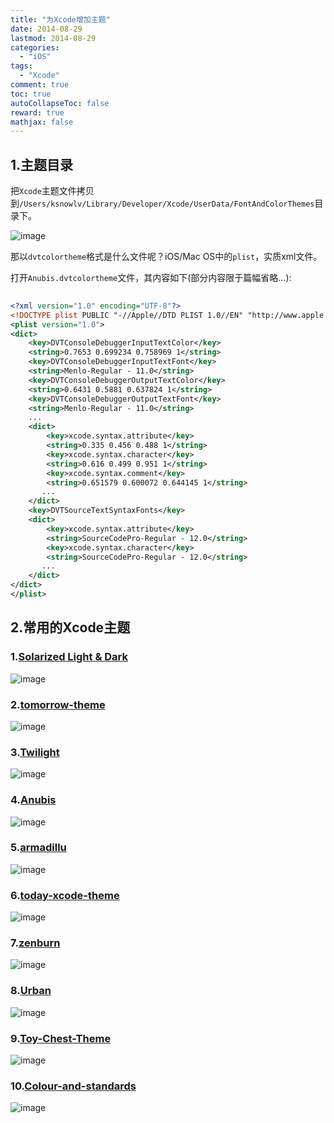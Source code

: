 ```yaml
---
title: "为Xcode增加主题"
date: 2014-08-29
lastmod: 2014-08-29
categories:
  - "iOS"
tags:
  - "Xcode"
comment: true
toc: true
autoCollapseToc: false
reward: true
mathjax: false
---
```


## 1.主题目录


把`Xcode`主题文件拷贝到`/Users/ksnowlv/Library/Developer/Xcode/UserData/FontAndColorThemes`目录下。


![image](/images/post/2014-08-29-wei-xcode-zeng-jia-zhu-ti/xcode_theme_dir.png)

那以`dvtcolortheme`格式是什么文件呢？iOS/Mac OS中的`plist`，实质xml文件。

打开`Anubis.dvtcolortheme`文件，其内容如下(部分内容限于篇幅省略...):

``` xml
    
<?xml version="1.0" encoding="UTF-8"?>
<!DOCTYPE plist PUBLIC "-//Apple//DTD PLIST 1.0//EN" "http://www.apple.com/DTDs/PropertyList-1.0.dtd">
<plist version="1.0">
<dict>
	<key>DVTConsoleDebuggerInputTextColor</key>
	<string>0.7653 0.699234 0.758969 1</string>
	<key>DVTConsoleDebuggerInputTextFont</key>
	<string>Menlo-Regular - 11.0</string>
	<key>DVTConsoleDebuggerOutputTextColor</key>
	<string>0.6431 0.5881 0.637824 1</string>
	<key>DVTConsoleDebuggerOutputTextFont</key>
	<string>Menlo-Regular - 11.0</string>
    ...
	<dict>
		<key>xcode.syntax.attribute</key>
		<string>0.335 0.456 0.488 1</string>
		<key>xcode.syntax.character</key>
		<string>0.616 0.499 0.951 1</string>
		<key>xcode.syntax.comment</key>
		<string>0.651579 0.600072 0.644145 1</string>
       ...
	</dict>
	<key>DVTSourceTextSyntaxFonts</key>
	<dict>
		<key>xcode.syntax.attribute</key>
		<string>SourceCodePro-Regular - 12.0</string>
		<key>xcode.syntax.character</key>
		<string>SourceCodePro-Regular - 12.0</string>
       ...
	</dict>
</dict>
</plist>

```


## 2.常用的Xcode主题

### 1.[Solarized Light & Dark](https://github.com/jbrennan/xcode4themes)

![image](/images/post/2014-08-29-wei-xcode-zeng-jia-zhu-ti/solarized_theme_overview.png)


### 2.[tomorrow-theme](https://github.com/chriskempson/tomorrow-theme)

![image](/images/post/2014-08-29-wei-xcode-zeng-jia-zhu-ti/tomorrow_theme_overview.png)

### 3.[Twilight](https://github.com/brunodecarvalho/xcode-themes)

![image](/images/post/2014-08-29-wei-xcode-zeng-jia-zhu-ti/twilight_theme_overview.png)

### 4.[Anubis](https://raw.githubusercontent.com/gtranchedone/XcodeThemes/master/Anubis.dvtcolortheme)

![image](/images/post/2014-08-29-wei-xcode-zeng-jia-zhu-ti/anubis_theme_overview.png)

### 5.[armadillu](https://raw.githubusercontent.com/armadillu/XcodeColorSchemes/master/Xcode5/armadillu.dvtcolortheme)

![image](/images/post/2014-08-29-wei-xcode-zeng-jia-zhu-ti/armadillu_theme_overview.png)

### 6.[today-xcode-theme](https://github.com/alenofx/today-xcode-theme)

![image](/images/post/2014-08-29-wei-xcode-zeng-jia-zhu-ti/today_theme_overview.png)

### 7.[zenburn](https://github.com/colinta/zenburn)

![image](/images/post/2014-08-29-wei-xcode-zeng-jia-zhu-ti/zenburn_theme_overview.png)

### 8.[Urban](https://github.com/UrbanApps/Urban)

![image](/images/post/2014-08-29-wei-xcode-zeng-jia-zhu-ti/urban_theme_overview.png)

### 9.[Toy-Chest-Theme](https://github.com/JacksonGariety/Toy-Chest-Theme)

![image](/images/post/2014-08-29-wei-xcode-zeng-jia-zhu-ti/toy_chest_theme_overview.png)

### 10.[Colour-and-standards](https://github.com/tkemp/Colour-and-standards)

![image](/images/post/2014-08-29-wei-xcode-zeng-jia-zhu-ti/chocolate_cake_theme_overview.png)

